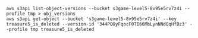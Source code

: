     aws s3api list-object-versions --bucket s3game-level5-8v95e5rv7z4i --profile tmp > obj_versions
    aws s3api get-object --bucket 's3game-level5-8v95e5rv7z4i' --key treasure5_is_deleted --version-id '344PQOyFqocF0TI66MbLynNNdQqHfBz3' --profile tmp treasure5_is_deleted